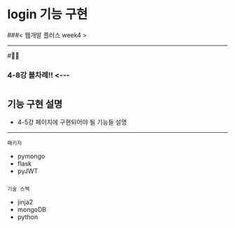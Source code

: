# login 기능 구현 
###< 웹개발 플러스 week4 >

---


#🧑‍🏫
### 4-8강 볼차례!! <---

#
## 기능 구현 설명
- 4-5강 페이지에 구현되어야 될 기능들 설명


----
`패키지`
- pymongo
- flask
- pyJWT
###
`기술 스펙`
- jinja2
- mongoDB
- python
#

